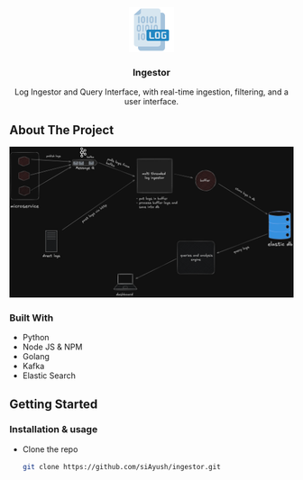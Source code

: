 <br />
<div align="center">
  <img src="./assets/logIcon.png" alt="Logo" width="80" height="80">

  <h3 align="center">Ingestor</h3>

  <p align="center">
  Log Ingestor and Query Interface, with real-time ingestion,  filtering, and a user interface.
    <br />
  </p>
</div>

## About The Project

<img src="./assets/design.png" alt="Logo" >

### Built With

- Python
- Node JS & NPM
- Golang
- Kafka
- Elastic Search

<!-- GETTING STARTED -->

## Getting Started

### Installation & usage

- Clone the repo

  ```sh
  git clone https://github.com/siAyush/ingestor.git
  ```
